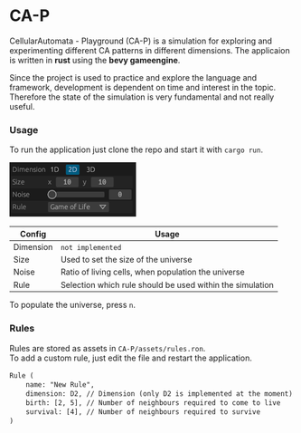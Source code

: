 # CA-P

CellularAutomata - Playground (CA-P) is a simulation for exploring and experimenting different CA patterns in different
dimensions. The applicaion is written in **rust** using the **bevy gameengine**.

Since the project is used to practice and explore the language and framework, development is dependent on time and
interest in the topic. Therefore the state of the simulation is very fundamental and not really useful.

### Usage

To run the application just clone the repo and start it with `cargo run`.

![config_screenshot.png](doc%2Fconfig_screenshot.png)

| Config    | Usage                                                     |
|-----------|-----------------------------------------------------------|
| Dimension | `not implemented`                                         |
| Size      | Used to set the size of the universe                      |
| Noise     | Ratio of living cells, when population the universe       |
| Rule      | Selection which rule should be used within the simulation |

To populate the universe, press `n`.

### Rules

Rules are stored as assets in `CA-P/assets/rules.ron`. \
To add a custom rule, just edit the file and restart the application.
```
Rule (
    name: "New Rule",
    dimension: D2, // Dimension (only D2 is implemented at the moment)
    birth: [2, 5], // Number of neighbours required to come to live
    survival: [4], // Number of neighbours required to survive
)
```